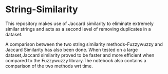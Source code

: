 # String-Similarity
This repository makes use of Jaccard similarity to eliminate extremely similar strings and acts as a second level of removing duplicates in a dataset.

A comparison between the two string similarity methods-Fuzzywuzzy and Jaccard Similarity has also been done.
When tested on a large dataset,Jaccard similarity proved to be faster and more efficient when compared to the Fuzzywuzzy library.The notebook also contains a comparison of the two methods wrt time.
